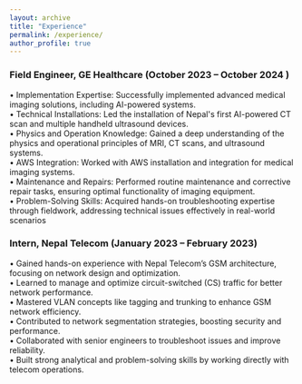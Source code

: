```yaml
---
layout: archive
title: "Experience"
permalink: /experience/
author_profile: true
---
```




### Field Engineer, GE Healthcare (October 2023 – October 2024 )<br>
• Implementation Expertise: Successfully implemented advanced medical imaging 
solutions, including AI-powered systems.<br>
• Technical Installations: Led the installation of Nepal's first AI-powered CT scan and 
multiple handheld ultrasound devices.<br>
• Physics and Operation Knowledge: Gained a deep understanding of the physics and 
operational principles of MRI, CT scans, and ultrasound systems.<br>
• AWS Integration: Worked with AWS installation and integration for medical imaging 
systems.<br>
• Maintenance and Repairs: Performed routine maintenance and corrective repair tasks, 
ensuring optimal functionality of imaging equipment.<br>
• Problem-Solving Skills: Acquired hands-on troubleshooting expertise through 
fieldwork, addressing technical issues effectively in real-world scenarios<br>







    
### Intern, Nepal Telecom (January 2023 – February 2023) <br>
• Gained hands-on experience with Nepal Telecom’s GSM architecture, focusing on 
network design and optimization.<br>
• Learned to manage and optimize circuit-switched (CS) traffic for better network 
performance.<br>
• Mastered VLAN concepts like tagging and trunking to enhance GSM network efficiency.<br>
• Contributed to network segmentation strategies, boosting security and performance.<br>
• Collaborated with senior engineers to troubleshoot issues and improve reliability.<br>
• Built strong analytical and problem-solving skills by working directly with telecom 
operations.<br>
  
